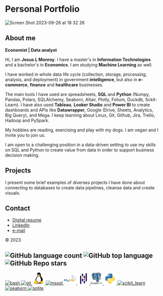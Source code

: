 # Personal Portfolio
![Screen Shot 2023-09-26 at 18 32 26](https://github.com/SqlAlchemist/My-portfolio/assets/32658260/17ac5f6a-ba85-4d5d-b22d-15f3e1fa3784)

## About me

**Economist | Data analyst**

Hi, I am **Jesus L Monroy**. I have a master's in **Information Technologies** and a bachelor's in **Economics**. I am studying **Machine Learning** as well.

I have worked in whole data life cycle (collection, storage, processing, analysis, and deployment) in government **intelligence**, but also in **e-commerce**, **finance** and **healthcare** businesses.

The main tools I have used are spreadsheets, **SQL** and **Python** (Numpy, Pandas, Polars, SQLAlchemy, Seaborn, Altair, Plotly, Folium, Duckdb, Sckit-Learn). I have also used **Tableau**, **Looker Studio** and **Power BI** to create dashboards and APIs like **Datawrapper,** Google (Drive, Sheets, Analytics, Big Query), and Mega. I keep learning about Linux, Git, Github, Jira, Trello, Hadoop and PySpark.

My hobbies are reading, exercising and play with my dogs. I am vegan and I invite you to join us.

I am open to a challenging position in a data-driven setting to use my skills on SQL and Python to create value from data in order to support business decision making.

## Projects

I present some brief examples of diverses projects I have done about connecting to databases to create data pipelines, cleanse data and create visuals.

## Contact

* [Digital resume](https://cutt.ly/my-digital-resume "My Digital Resume")
* [LinkedIn](www.linkedin.com/in/j3sus-lmonroy)
* [e-mail](jlmonroy01@gmail.com)
  
©️ 2023

![GitHub language count](https://img.shields.io/github/languages/count/{username}/{repo-name}) 
![GitHub top language](https://img.shields.io/github/languages/top/{username}/{repo-name}?color=yellow) 
![GitHub Repo stars](https://img.shields.io/github/stars/{username}/{repo-name}?style=social)
---
<p align="left"> <a href="https://www.gnu.org/software/bash/" target="_blank" rel="noreferrer"> <img src="https://www.vectorlogo.zone/logos/gnu_bash/gnu_bash-icon.svg" alt="bash" width="40" height="40"/> </a> <a href="https://git-scm.com/" target="_blank" rel="noreferrer"> <img src="https://www.vectorlogo.zone/logos/git-scm/git-scm-icon.svg" alt="git" width="40" height="40"/> </a>
<a href="https://www.linux.org/" target="_blank" rel="noreferrer"> <img src="https://raw.githubusercontent.com/devicons/devicon/master/icons/linux/linux-original.svg" alt="linux" width="40" height="40"/> </a> 
<a href="https://www.microsoft.com/en-us/sql-server" target="_blank" rel="noreferrer"> <img src="https://www.svgrepo.com/show/303229/microsoft-sql-server-logo.svg" alt="mssql" width="40" height="40"/> </a> <a href="https://www.mysql.com/" target="_blank" rel="noreferrer"> <img src="https://raw.githubusercontent.com/devicons/devicon/master/icons/mysql/mysql-original-wordmark.svg" alt="mysql" width="40" height="40"/> </a> 
<a href="https://pandas.pydata.org/" target="_blank" rel="noreferrer"> <img src="https://raw.githubusercontent.com/devicons/devicon/2ae2a900d2f041da66e950e4d48052658d850630/icons/pandas/pandas-original.svg" alt="pandas" width="40" height="40"/> </a> <a href="https://www.postgresql.org" target="_blank" rel="noreferrer"> <img src="https://raw.githubusercontent.com/devicons/devicon/master/icons/postgresql/postgresql-original-wordmark.svg" alt="postgresql" width="40" height="40"/> </a> 
<a href="https://www.python.org" target="_blank" rel="noreferrer"> <img src="https://raw.githubusercontent.com/devicons/devicon/master/icons/python/python-original.svg" alt="python" width="40" height="40"/> </a> <a href="https://scikit-learn.org/" target="_blank" rel="noreferrer"> <img src="https://upload.wikimedia.org/wikipedia/commons/0/05/Scikit_learn_logo_small.svg" alt="scikit_learn" width="40" height="40"/> </a>
<a href="https://seaborn.pydata.org/" target="_blank" rel="noreferrer"> <img src="https://seaborn.pydata.org/_images/logo-mark-lightbg.svg" alt="seaborn" width="40" height="40"/> </a> <a href="https://www.sqlite.org/" target="_blank" rel="noreferrer"> <img src="https://www.vectorlogo.zone/logos/sqlite/sqlite-icon.svg" alt="sqlite" width="40" height="40"/> </a> </p>
